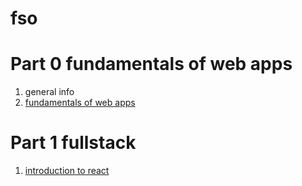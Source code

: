 # fso

# Part 0 fundamentals of web apps

1. general info
2. [fundamentals of web apps](./part00/fundamentalsOfWebApps/README.md)

# Part 1 fullstack
1. [introduction to react](./part01/introductionToReact/README.md)
